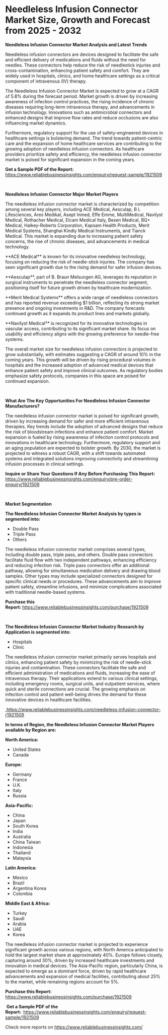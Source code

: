 <p><h1>Needleless Infusion Connector Market Size, Growth and Forecast from 2025 - 2032</h1></p><p><strong>Needleless Infusion Connector Market Analysis and Latest Trends</strong></p>
<p><p>Needleless infusion connectors are devices designed to facilitate the safe and efficient delivery of medications and fluids without the need for needles. These connectors help reduce the risk of needlestick injuries and cross-contamination, enhancing patient safety and comfort. They are widely used in hospitals, clinics, and home healthcare settings as a critical component of intravenous (IV) therapy.</p><p>The Needleless Infusion Connector Market is expected to grow at a CAGR of 5.8% during the forecast period. Market growth is driven by increasing awareness of infection control practices, the rising incidence of chronic diseases requiring long-term intravenous therapy, and advancements in infusion technology. Innovations such as antimicrobial connectors and enhanced designs that improve flow rates and reduce occlusions are also influencing market dynamics.</p><p>Furthermore, regulatory support for the use of safety-engineered devices in healthcare settings is bolstering demand. The trend towards patient-centric care and the expansion of home healthcare services are contributing to the growing adoption of needleless infusion connectors. As healthcare providers prioritize safety and efficiency, the needleless infusion connector market is poised for significant expansion in the coming years.</p></p>
<p><strong>Get a Sample PDF of the Report:&nbsp;</strong> <a href="https://www.reliablebusinessinsights.com/enquiry/request-sample/1921509?utm_campaign=2287&utm_medium=2&utm_source=Github&utm_content=ia&utm_term=05032025&utm_id=needleless-infusion-connector">https://www.reliablebusinessinsights.com/enquiry/request-sample/1921509</a></p>
<p>&nbsp;</p>
<p><strong>Needleless Infusion Connector Major Market Players</strong></p>
<p><p>The needleless infusion connector market is characterized by competition among several key players, including ACE Medical, Aesculap, B L Lifesciences, Ares Medikal, Asept Inmed, Effe Emme, MultiMedical, Navilyst Medical, Rothacher Medical, Elcam Medical Italy, Bexen Medical, BQ+ Medical, Halkey-Roberts Corporation, Kapsam Health Products, Merit Medical Systems, Shanghai Kindly Medical Instruments, and Tianck Medical. This market is expanding due to increasing patient safety concerns, the rise of chronic diseases, and advancements in medical technology.</p><p>**ACE Medical** is known for its innovative needleless technology, focusing on reducing the risk of needle-stick injuries. The company has seen significant growth due to the rising demand for safer infusion devices. </p><p>**Aesculap**, part of B. Braun Melsungen AG, leverages its reputation in surgical instruments to penetrate the needleless connector segment, positioning itself for future growth driven by healthcare modernization.</p><p>**Merit Medical Systems** offers a wide range of needleless connectors and has reported revenue exceeding $1 billion, reflecting its strong market presence and ongoing investments in R&D. The company forecasts continued growth as it expands its product lines and markets globally.</p><p>**Navilyst Medical** is recognized for its innovative technologies in vascular access, contributing to its significant market share. Its focus on usability and efficiency aligns with the growing preference for needle-free systems.</p><p>The overall market size for needleless infusion connectors is projected to grow substantially, with estimates suggesting a CAGR of around 10% in the coming years. This growth will be driven by rising procedural volumes in hospitals and the increased adoption of advanced medical devices that enhance patient safety and improve clinical outcomes. As regulatory bodies emphasize safety protocols, companies in this space are poised for continued expansion.</p></p>
<p>&nbsp;</p>
<p><strong>What Are The Key Opportunities For Needleless Infusion Connector Manufacturers?</strong></p>
<p><p>The needleless infusion connector market is poised for significant growth, driven by increasing demand for safer and more efficient intravenous therapies. Key trends include the adoption of advanced designs that reduce the risk of bloodstream infections and enhance patient comfort. Market expansion is fueled by rising awareness of infection control protocols and innovations in healthcare technology. Furthermore, regulatory support and an aging population are expected to bolster growth. By 2030, the market is projected to witness a robust CAGR, with a shift towards automated systems and integrated solutions improving connectivity and streamlining infusion processes in clinical settings.</p></p>
<p><strong>Inquire or Share Your Questions If Any Before Purchasing This Report:</strong> <a href="https://www.reliablebusinessinsights.com/enquiry/pre-order-enquiry/1921509?utm_campaign=2287&utm_medium=2&utm_source=Github&utm_content=ia&utm_term=05032025&utm_id=needleless-infusion-connector">https://www.reliablebusinessinsights.com/enquiry/pre-order-enquiry/1921509</a></p>
<p>&nbsp;</p>
<p><strong>Market Segmentation</strong></p>
<p><strong>The Needleless Infusion Connector Market Analysis by types is segmented into:</strong></p>
<p><ul><li>Double Pass</li><li>Triple Pass</li><li>Others</li></ul></p>
<p><p>The needleless infusion connector market comprises several types, including double pass, triple pass, and others. Double pass connectors facilitate fluid flow with two independent pathways, enhancing efficiency and reducing infection risk. Triple pass connectors offer an additional pathway, allowing for simultaneous medication delivery and drawing blood samples. Other types may include specialized connectors designed for specific clinical needs or procedures. These advancements aim to improve patient safety, streamline infusions, and minimize complications associated with traditional needle-based systems.</p></p>
<p><strong>Purchase this Report:&nbsp;</strong><a href="https://www.reliablebusinessinsights.com/purchase/1921509?utm_campaign=2287&utm_medium=2&utm_source=Github&utm_content=ia&utm_term=05032025&utm_id=needleless-infusion-connector">https://www.reliablebusinessinsights.com/purchase/1921509</a></p>
<p>&nbsp;</p>
<p><strong>The Needleless Infusion Connector Market Industry Research by Application is segmented into:</strong></p>
<p><ul><li>Hospitals</li><li>Clinic</li></ul></p>
<p><p>The needleless infusion connector market primarily serves hospitals and clinics, enhancing patient safety by minimizing the risk of needle-stick injuries and contamination. These connectors facilitate the safe and efficient administration of medications and fluids, increasing the ease of intravenous therapy. Their applications extend to various clinical settings, including emergency rooms, surgical units, and outpatient services, where quick and sterile connections are crucial. The growing emphasis on infection control and patient well-being drives the demand for these innovative devices in healthcare facilities.</p></p>
<p><a href="https://www.reliablebusinessinsights.com/needleless-infusion-connector-r1921509?utm_campaign=2287&utm_medium=2&utm_source=Github&utm_content=ia&utm_term=05032025&utm_id=needleless-infusion-connector">&nbsp;https://www.reliablebusinessinsights.com/needleless-infusion-connector-r1921509</a></p>
<p><strong>In terms of Region, the Needleless Infusion Connector Market Players available by Region are:</strong></p>
<p>
    <p> <strong> North America: </strong>
        <ul>
            <li>United States</li>
            <li>Canada</li>
        </ul>
        </p> 
    <p> <strong> Europe: </strong>
        <ul>
            <li>Germany</li>
            <li>France</li>
            <li>U.K.</li>
            <li>Italy</li>
            <li>Russia</li>
        </ul>
        </p> 
    <p> <strong> Asia-Pacific: </strong>
        <ul>
            <li>China</li>
            <li>Japan</li>
            <li>South Korea</li>
            <li>India</li>
            <li>Australia</li>
            <li>China Taiwan</li>
            <li>Indonesia</li>
            <li>Thailand</li>
            <li>Malaysia</li>
        </ul>
        </p> 
    <p> <strong> Latin America: </strong>
        <ul>
            <li>Mexico</li>
            <li>Brazil</li>
            <li>Argentina Korea</li>
            <li>Colombia</li>
        </ul>
        </p> 
    <p> <strong> Middle East & Africa: </strong>
        <ul>
            <li>Turkey</li>
            <li>Saudi</li>
            <li>Arabia</li>
            <li>UAE</li>
            <li>Korea</li>
        </ul>
    </p>
    </p>
<p><p>The needleless infusion connector market is projected to experience significant growth across various regions, with North America anticipated to hold the largest market share at approximately 40%. Europe follows closely, capturing around 30%, driven by increased healthcare investments and innovation in medical devices. The Asia-Pacific region, particularly China, is expected to emerge as a dominant force, driven by rapid healthcare advancements and expansion of medical facilities, contributing about 25% to the market, while remaining regions account for 5%.</p></p>
<p><strong>Purchase this Report: </strong><a href="https://www.reliablebusinessinsights.com/purchase/1921509?utm_campaign=2287&utm_medium=2&utm_source=Github&utm_content=ia&utm_term=05032025&utm_id=needleless-infusion-connector">https://www.reliablebusinessinsights.com/purchase/1921509</a></p>
<p>&nbsp;<strong>Get a Sample PDF of the Report:&nbsp;&nbsp;</strong><a href="https://www.reliablebusinessinsights.com/enquiry/request-sample/1921509?utm_campaign=2287&utm_medium=2&utm_source=Github&utm_content=ia&utm_term=05032025&utm_id=needleless-infusion-connector">https://www.reliablebusinessinsights.com/enquiry/request-sample/1921509</a></p>
<p><strong></strong></p>
<p>Check more reports on <a href="https://www.reliablebusinessinsights.com/?utm_campaign=2287&utm_medium=2&utm_source=Github&utm_content=ia&utm_term=05032025&utm_id=needleless-infusion-connector">https://www.reliablebusinessinsights.com/</a></p>